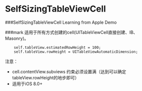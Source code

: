 # SelfSizingTableViewCell

###SelfSizingTableViewCell Learning from Apple Demo   

###mark
适用于所有方式创建的cell(UITableViewCell直接创建、IB、Masonry)。

```
    self.tableView.estimatedRowHeight = 100;
    self.tableView.rowHeight = UITableViewAutomaticDimension;
```

注意：
* cell.contentView.subviews 约束必须设置满（达到可以确定tableView.rowHeight的地步即可）
* 适用于iOS 8.0+
